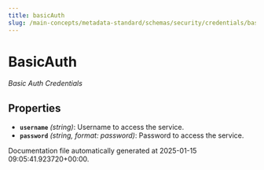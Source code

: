 ```yaml
---
title: basicAuth
slug: /main-concepts/metadata-standard/schemas/security/credentials/basicauth
---
```


# BasicAuth

*Basic Auth Credentials*

## Properties

- **`username`** *(string)*: Username to access the service.
- **`password`** *(string, format: password)*: Password to access the service.


Documentation file automatically generated at 2025-01-15 09:05:41.923720+00:00.
